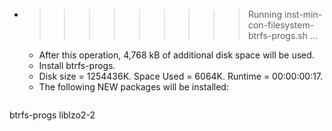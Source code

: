 * >>>>>>>>> Running inst-min-con-filesystem-btrfs-progs.sh ...
  * After this operation, 4,768 kB of additional disk space will be used.
  * Install btrfs-progs.
  * Disk size = 1254436K. Space Used = 6064K. Runtime = 00:00:00:17.
  * The following NEW packages will be installed:
  ```bash
btrfs-progs liblzo2-2
  ```
